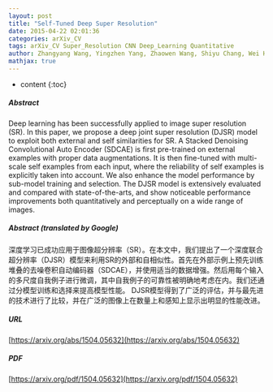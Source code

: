 ```yaml
---
layout: post
title: "Self-Tuned Deep Super Resolution"
date: 2015-04-22 02:01:36
categories: arXiv_CV
tags: arXiv_CV Super_Resolution CNN Deep_Learning Quantitative
author: Zhangyang Wang, Yingzhen Yang, Zhaowen Wang, Shiyu Chang, Wei Han, Jianchao Yang, Thomas S. Huang
mathjax: true
---
```


* content
{:toc}

##### Abstract
Deep learning has been successfully applied to image super resolution (SR). In this paper, we propose a deep joint super resolution (DJSR) model to exploit both external and self similarities for SR. A Stacked Denoising Convolutional Auto Encoder (SDCAE) is first pre-trained on external examples with proper data augmentations. It is then fine-tuned with multi-scale self examples from each input, where the reliability of self examples is explicitly taken into account. We also enhance the model performance by sub-model training and selection. The DJSR model is extensively evaluated and compared with state-of-the-arts, and show noticeable performance improvements both quantitatively and perceptually on a wide range of images.

##### Abstract (translated by Google)
深度学习已成功应用于图像超分辨率（SR）。在本文中，我们提出了一个深度联合超分辨率（DJSR）模型来利用SR的外部和自相似性。首先在外部示例上预先训练堆叠的去噪卷积自动编码器（SDCAE），并使用适当的数据增强。然后用每个输入的多尺度自我例子进行微调，其中自我例子的可靠性被明确地考虑在内。我们还通过分模型训练和选择来提高模型性能。 DJSR模型得到了广泛的评估，并与最先进的技术进行了比较，并在广泛的图像上在数量上和感知上显示出明显的性能改进。

##### URL
[https://arxiv.org/abs/1504.05632](https://arxiv.org/abs/1504.05632)

##### PDF
[https://arxiv.org/pdf/1504.05632](https://arxiv.org/pdf/1504.05632)


